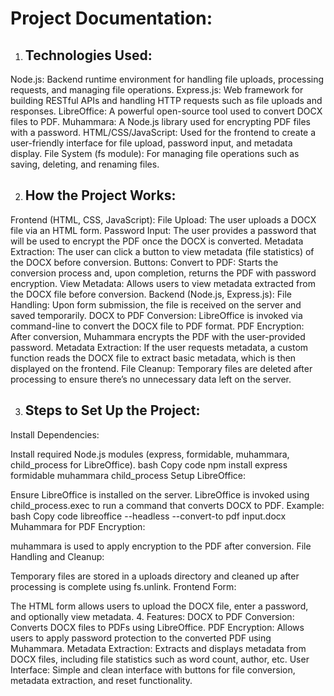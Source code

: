 # Project Documentation:
1. ## Technologies Used:
Node.js: Backend runtime environment for handling file uploads, processing requests, and managing file operations.
Express.js: Web framework for building RESTful APIs and handling HTTP requests such as file uploads and responses.
LibreOffice: A powerful open-source tool used to convert DOCX files to PDF.
Muhammara: A Node.js library used for encrypting PDF files with a password.
HTML/CSS/JavaScript: Used for the frontend to create a user-friendly interface for file upload, password input, and metadata display.
File System (fs module): For managing file operations such as saving, deleting, and renaming files.

2. ## How the Project Works:
Frontend (HTML, CSS, JavaScript):
File Upload: The user uploads a DOCX file via an HTML form.
Password Input: The user provides a password that will be used to encrypt the PDF once the DOCX is converted.
Metadata Extraction: The user can click a button to view metadata (file statistics) of the DOCX before conversion.
Buttons:
Convert to PDF: Starts the conversion process and, upon completion, returns the PDF with password encryption.
View Metadata: Allows users to view metadata extracted from the DOCX file before conversion.
Backend (Node.js, Express.js):
File Handling: Upon form submission, the file is received on the server and saved temporarily.
DOCX to PDF Conversion: LibreOffice is invoked via command-line to convert the DOCX file to PDF format.
PDF Encryption: After conversion, Muhammara encrypts the PDF with the user-provided password.
Metadata Extraction: If the user requests metadata, a custom function reads the DOCX file to extract basic metadata, which is then displayed on the frontend.
File Cleanup: Temporary files are deleted after processing to ensure there’s no unnecessary data left on the server.

3. ## Steps to Set Up the Project:
Install Dependencies:

Install required Node.js modules (express, formidable, muhammara, child_process for LibreOffice).
bash
Copy code
npm install express formidable muhammara child_process
Setup LibreOffice:

Ensure LibreOffice is installed on the server.
LibreOffice is invoked using child_process.exec to run a command that converts DOCX to PDF. Example:
bash
Copy code
libreoffice --headless --convert-to pdf input.docx
Muhammara for PDF Encryption:

muhammara is used to apply encryption to the PDF after conversion.
File Handling and Cleanup:

Temporary files are stored in a uploads directory and cleaned up after processing is complete using fs.unlink.
Frontend Form:

The HTML form allows users to upload the DOCX file, enter a password, and optionally view metadata.
4. Features:
DOCX to PDF Conversion: Converts DOCX files to PDFs using LibreOffice.
PDF Encryption: Allows users to apply password protection to the converted PDF using Muhammara.
Metadata Extraction: Extracts and displays metadata from DOCX files, including file statistics such as word count, author, etc.
User Interface: Simple and clean interface with buttons for file conversion, metadata extraction, and reset functionality.
